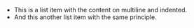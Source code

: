* This is a list item
  with the content on
  multiline and indented.
* And this another list item
  with the same principle.